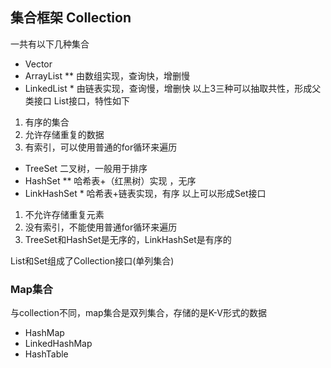 ## 集合框架 Collection
一共有以下几种集合

- Vector
- ArrayList ** 由数组实现，查询快，增删慢
- LinkedList * 由链表实现，查询慢，增删快
以上3三种可以抽取共性，形成父类接口 List接口，特性如下
1. 有序的集合
2. 允许存储重复的数据
3. 有索引，可以使用普通的for循环来遍历

- TreeSet 二叉树，一般用于排序
- HashSet ** 哈希表+（红黑树）实现 ，无序
- LinkHashSet * 哈希表+链表实现，有序
以上可以形成Set接口 
1. 不允许存储重复元素
2. 没有索引，不能使用普通for循环来遍历
3. TreeSet和HashSet是无序的，LinkHashSet是有序的

List和Set组成了Collection接口(单列集合)

### Map集合
与collection不同，map集合是双列集合，存储的是K-V形式的数据
 - HashMap 
 - LinkedHashMap
 - HashTable

